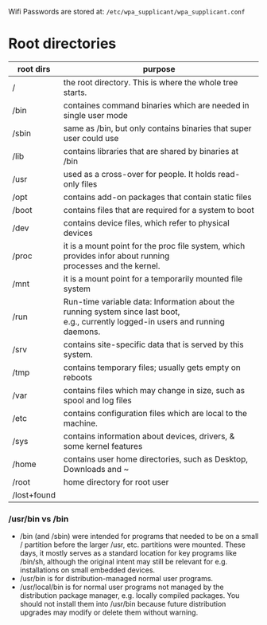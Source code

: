 Wifi Passwords are stored at: `/etc/wpa_supplicant/wpa_supplicant.conf`

# Root directories

| root dirs   | purpose                                                             |
|-------------|---------------------------------------------------------------------|
| /           | the root directory. This is where the whole tree starts.            |
| /bin        | containes command binaries which are needed in single user mode     |
| /sbin       | same as /bin, but only contains binaries that super user could use  |
| /lib        | contains libraries that are shared by binaries at /bin              |
| /usr        | used as a cross-over for people. It  holds read-only files          |
| /opt        | contains add-on packages that contain static files                  |
| /boot       | contains files that are required for a system to boot               |
| /dev        | contains device files, which refer to physical devices              |
| /proc       | it is a mount point for the proc file system, which provides infor about running <br> processes and the kernel.                                              |
| /mnt        | it is a mount point for a temporarily mounted file system           |
| /run        | Run-time variable data: Information about the running system since last boot,<br> e.g., currently logged-in users and running daemons.                           |
| /srv        | contains site-specific data that is served by this system.          |
| /tmp        | contains temporary files; usually gets empty on reboots             |
| /var        | contains files which may change in size, such as spool and log files|
| /etc        | contains configuration files which are local to the machine.        |
| /sys        | contains information about devices, drivers, & some kernel features |
| /home       | contains user home directories, such as Desktop, Downloads and ~    |
| /root       | home directory for root user                                        |
| /lost+found |   |

### /usr/bin vs /bin
- /bin (and /sbin) were intended for programs that needed to be on a small / partition before the larger /usr, etc. partitions were mounted. These days, it mostly serves as a standard location for key programs like /bin/sh, although the original intent may still be relevant for e.g. installations on small embedded devices.
- /usr/bin is for distribution-managed normal user programs.
- /usr/local/bin is for normal user programs not managed by the distribution package manager, e.g. locally compiled packages. You should not install them into /usr/bin because future distribution upgrades may modify or delete them without warning.


